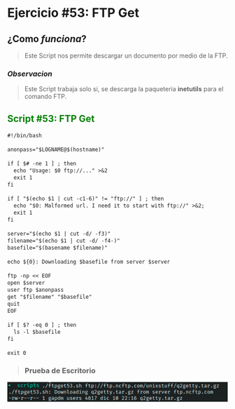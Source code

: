 # Ejercicio #53: FTP Get

## ¿Como _funciona_?

>Este Script nos permite descargar un documento por medio de la FTP.

### _Observacion_ ###
>Este Script trabaja solo si, se descarga la paqueteria **inetutils** para el comando FTP.

## <span style="color:green">Script #53: FTP Get </span> ##

```shell
#!/bin/bash

anonpass="$LOGNAME@$(hostname)"

if [ $# -ne 1 ] ; then
  echo "Usage: $0 ftp://..." >&2
  exit 1
fi

if [ "$(echo $1 | cut -c1-6)" != "ftp://" ] ; then
  echo "$0: Malformed url. I need it to start with ftp://" >&2; 
  exit 1
fi

server="$(echo $1 | cut -d/ -f3)"
filename="$(echo $1 | cut -d/ -f4-)"
basefile="$(basename $filename)"

echo ${0}: Downloading $basefile from server $server

ftp -np << EOF
open $server
user ftp $anonpass
get "$filename" "$basefile"
quit
EOF

if [ $? -eq 0 ] ; then
  ls -l $basefile
fi

exit 0
```

> ### Prueba de Escritorio ###
![46](53.png)
